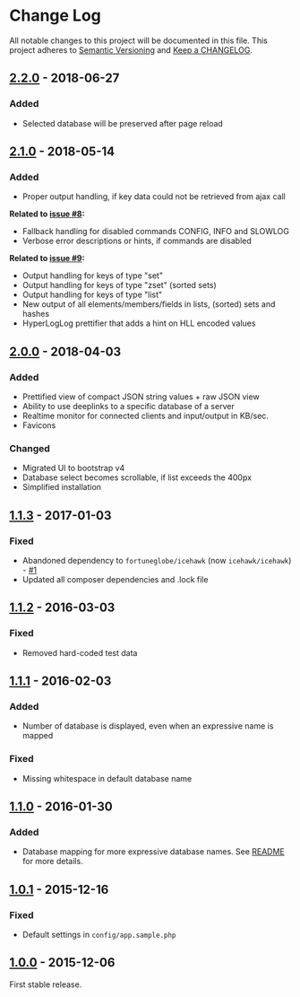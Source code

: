# Change Log

All notable changes to this project will be documented in this file.
This project adheres to [Semantic Versioning](http://semver.org/) and [Keep a CHANGELOG](http://keepachangelog.com).

## [2.2.0] - 2018-06-27

### Added

* Selected database will be preserved after page reload 

## [2.1.0] - 2018-05-14

### Added

* Proper output handling, if key data could not be retrieved from ajax call

**Related to [issue #8]:**

* Fallback handling for disabled commands CONFIG, INFO and SLOWLOG
* Verbose error descriptions or hints, if commands are disabled

**Related to [issue #9]:**

* Output handling for keys of type "set"
* Output handling for keys of type "zset" (sorted sets)
* Output handling for keys of type "list"
* New output of all elements/members/fields in lists, (sorted) sets and hashes
* HyperLogLog prettifier that adds a hint on HLL encoded values

## [2.0.0] - 2018-04-03

### Added

 * Prettified view of compact JSON string values + raw JSON view
 * Ability to use deeplinks to a specific database of a server
 * Realtime monitor for connected clients and input/output in KB/sec.
 * Favicons
 
### Changed

 * Migrated UI to bootstrap v4
 * Database select becomes scrollable, if list exceeds the 400px
 * Simplified installation 

## [1.1.3] - 2017-01-03

### Fixed

 * Abandoned dependency to `fortuneglobe/icehawk` (now `icehawk/icehawk`) - [#1](https://github.com/hollodotme/readis/issues/1)
 * Updated all composer dependencies and .lock file

## [1.1.2] - 2016-03-03

### Fixed

 * Removed hard-coded test data

## [1.1.1] - 2016-02-03

### Added

 * Number of database is displayed, even when an expressive name is mapped

### Fixed

 * Missing whitespace in default database name

## [1.1.0] - 2016-01-30

### Added

 * Database mapping for more expressive database names.
	See [README](https://github.com/hollodotme/readis/blob/v1.1.0/README.md#sample-server-configuration) for more details.

## [1.0.1] - 2015-12-16

### Fixed

 * Default settings in `config/app.sample.php`

## [1.0.0] - 2015-12-06

First stable release.

[2.2.0]: https://github.com/hollodotme/readis/compare/v2.1.0...v2.2.0
[2.1.0]: https://github.com/hollodotme/readis/compare/v2.0.0...v2.1.0
[2.0.0]: https://github.com/hollodotme/readis/compare/v1.1.3...v2.0.0
[1.1.3]: https://github.com/hollodotme/readis/compare/v1.1.2...v1.1.3
[1.1.2]: https://github.com/hollodotme/readis/compare/v1.1.1...v1.1.2
[1.1.1]: https://github.com/hollodotme/readis/compare/v1.1.0...v1.1.1
[1.1.0]: https://github.com/hollodotme/readis/compare/v1.0.1...v1.1.0
[1.0.1]: https://github.com/hollodotme/readis/compare/v1.0.0...v1.0.1
[1.0.0]: https://github.com/hollodotme/readis/tree/v1.0.0

[issue #8]: https://github.com/hollodotme/readis/issues/8
[issue #9]: https://github.com/hollodotme/readis/issues/9